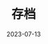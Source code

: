 ---
title: "存档"
date: 2023-07-13
layout: "archives"
slug: "archives"
menu:
    main:
        weight: 2
        params: 
            icon: archives
---